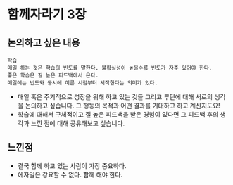 # 함께자라기 3장

## 논의하고 싶은 내용
~~~
학습
매일 하는 것은 학습의 빈도를 말한다. 불확실성이 높을수록 빈도가 자주 있어야 한다.
좋은 학습은 질 높은 피드백에서 온다.
매일에는 빈도와 동시에 이른 시점부터 시작한다는 의미가 있다.
~~~
- 매일 혹은 주기적으로 성장을 위해 하고 있는 것들 그리고 루틴에 대해 서로의 생각을 논의하고 싶습니다. 
그 행동의 목적과 어떤 결과를 기대하고 하고 계신지도요!
- 학습에 대해서 구체적이고 질 높은 피드백을 받은 경험이 있다면 그 피드백 후의 생각과 느낀 점에 대해 공유해보고 싶습니다. 

## 느낀점
- 결국 함께 하고 있는 사람이 가장 중요하다.
- 에자일은 강요할 수 없다. 함께 해야 한다.
